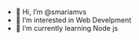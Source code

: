 - 👋 Hi, I’m @smariamvs
- 👀 I’m interested in Web Develpment
- 🌱 I’m currently learning Node js 


<!---
smariamvs/smariamvs is a ✨ special ✨ repository because its `README.md` (this file) appears on your GitHub profile.
You can click the Preview link to take a look at your changes.
--->
